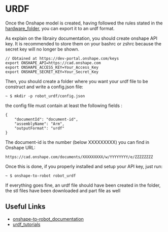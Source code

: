 # URDF

Once the Onshape model is created, having followed the rules stated in the [hardware_folder](../Hardware), you can export it to an urdf format.

As explain on the librairy documentation, you should create onshape API key. It is recommended to store them on your bashrc or zshrc because the secret key will no longer be shown.

```console
// Obtained at https://dev-portal.onshape.com/keys
export ONSHAPE_API=https://cad.onshape.com
export ONSHAPE_ACCESS_KEY=Your_Access_Key
export ONSHAPE_SECRET_KEY=Your_Secret_Key
```

Then, you should create a folder where you want your urdf file to be construct and write a config.json file:

```console
~ $ mkdir -p robot_urdf/config.json
```

the config file must contain at least the following fields :

```console
{
    "documentId": "document-id",
    "assemblyName": "Arm",
    "outputFormat": "urdf"
}
```

The document-id is the number (below XXXXXXXXX) you can find in Onshape URL:

```console
https://cad.onshape.com/documents/XXXXXXXXX/w/YYYYYYYY/e/ZZZZZZZZ
```

Once this is done, if you properly installed and setup your API key, just run:

```console
~ $ onshape-to-robot robot_urdf
```

If everything goes fine, an urdf file should have been created in the folder, the stl files have been downloaded and part file as well

## Useful Links

- [onshape-to-robot_documentation](https://onshape-to-robot.readthedocs.io/en/latest/)
- [urdf_tutorials](http://wiki.ros.org/urdf/Tutorials)
